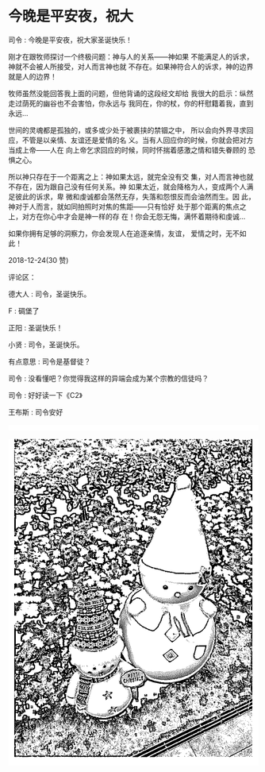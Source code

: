 # 今晚是平安夜，祝大

司令 : 今晚是平安夜，祝大家圣诞快乐！

刚才在跟牧师探讨一个终极问题：神与人的关系——神如果 不能满足人的诉求，神就不会被人所接受，对人而言神也就 不存在。如果神符合人的诉求，神的边界就是人的边界！

牧师虽然没能回答我上面的问题，但他背诵的这段经文却给 我很大的启示：纵然走过荫死的幽谷也不会害怕，你永远与 我同在，你的杖，你的杆慰籍着我，直到永远...

世间的灵魂都是孤独的，或多或少处于被裹挟的禁锢之中， 所以会向外界寻求回应，不管是以亲情、友谊还是爱情的名 义。当有人回应你的时候，你就会把对方当成上帝——人在 向上帝乞求回应的时候，同时怀揣着感激之情和错失眷顾的 恐惧之心。

所以神只存在于一个距离之上：神如果太远，就完全没有交 集，对人而言神也就不存在，因为跟自己没有任何关系。神 如果太近，就会降格为人，变成两个人满足彼此的诉求，卑 微和虔诚都会荡然无存，失落和怨恨反而会油然而生。因 此，神对于人而言，就如同拍照时对焦的焦距——只有恰好 处于那个距离的焦点之上，对方在你心中才会是神一样的存 在！你会无怨无悔，满怀着期待和虔诚...

如果你拥有足够的洞察力，你会发现人在追逐亲情，友谊， 爱情之时，无不如此！

2018-12-24(30 赞)

评论区：

德大人 : 司令，圣诞快乐。

F : 碉堡了

正阳 : 圣诞快乐！

小贤 : 司令，圣诞快乐。

有点意思 : 司令是基督徒？

司令 : 没看懂吧？你觉得我这样的异端会成为某个宗教的信徒吗？

司令 : 好好读一下《C2》

王布斯 : 司令安好

![image](img/Image_292.png)

![image](img/Image_293.png)
